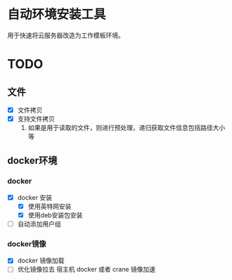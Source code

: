 # 自动环境安装工具
用于快速将云服务器改造为工作模板环境。
# TODO
## 文件
* [x] 文件拷贝 
* [x] 支持文件拷贝
    1. 如果是用于读取的文件，则进行预处理，递归获取文件信息包括路径大小等
## docker环境
### docker
* [x] docker 安装
  * [x] 使用英特网安装
  * [x] 使用deb安装包安装
* [ ] 自动添加用户组
### docker镜像
* [x] docker 镜像加载
* [ ] 优化镜像拉去 宿主机 docker 或者 crane 镜像加速